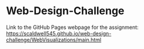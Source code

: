 # Web-Design-Challenge

Link to the GitHub Pages webpage for the assignment:
https://scaldwell545.github.io/web-design-challenge/WebVisualizations/main.html